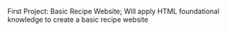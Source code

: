 First Project: Basic Recipe Website; 
Will apply HTML foundational knowledge to create a basic recipe website